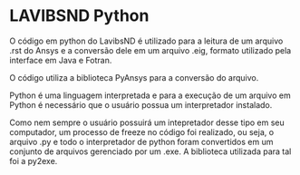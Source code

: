 # LAVIBSND Python

O código em python do LavibsND é utilizado para a leitura de um arquivo .rst do Ansys e a conversão dele em um arquivo .eig, formato utilizado pela interface em Java e Fotran.

O código utiliza a biblioteca PyAnsys para a conversão do arquivo.

Python é uma linguagem interpretada e para a execução de um arquivo em Python é necessário que o usuário possua um interpretador instalado.

Como nem sempre o usuário possuirá um intepretador desse tipo em seu computador, um processo de freeze no código foi realizado, ou seja, o arquivo .py e todo o interpretador de python foram convertidos em um conjunto de arquivos gerenciado por um .exe. A biblioteca utilizada para tal foi a py2exe.